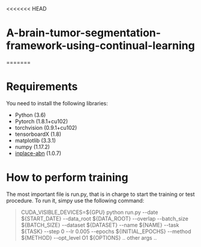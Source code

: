 <<<<<<< HEAD
# A-brain-tumor-segmentation-framework-using-continual-learning
=======

# Requirements

You need to install the following libraries:
- Python (3.6)
- Pytorch (1.8.1+cu102)
- torchvision (0.9.1+cu102)
- tensorboardX (1.8)
- matplotlib (3.3.1)
- numpy (1.17.2)
- [inplace-abn](https://github.com/mapillary/inplace_abn) (1.0.7)

# How to perform training
The most important file is run.py, that is in charge to start the training or test procedure.
To run it, simpy use the following command:

> CUDA_VISIBLE_DEVICES=${GPU} python run.py --date ${START_DATE} --data_root ${DATA_ROOT} --overlap --batch_size ${BATCH_SIZE} --dataset ${DATASET} --name ${NAME} --task ${TASK} --step 0 --lr 0.005 --epochs ${INITIAL_EPOCHS} --method ${METHOD} --opt_level O1 ${OPTIONS} .. other args ..
